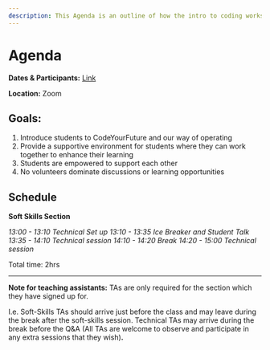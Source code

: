 ```yaml
---
description: This Agenda is an outline of how the intro to coding workshop will run
---
```


# Agenda

**Dates & Participants:** [Link](https://docs.google.com/spreadsheets/d/1WNBrCsFkxeWLJEClviVNPsHjGWKiZFbuKGpEDt6wV7I/edit?usp=sharing)

**Location:** Zoom 

## **Goals:** 

1. Introduce students to CodeYourFuture and our way of operating 
2. Provide a supportive environment for students where they can work together to enhance their learning
3. Students are empowered to support each other
4. No volunteers dominate discussions or learning opportunities 

## **Schedule**

**Soft Skills Section**

*13:00 - 13:10 Technical Set up*
*13:10 - 13:35 Ice Breaker and Student Talk*
*13:35 - 14:10 Technical session*
*14:10 - 14:20 Break*
*14:20 - 15:00 Technical session*

Total time: 2hrs  
****

**Note for teaching assistants:** TAs are only required for the section which they have signed up for. 

I.e. Soft-Skills TAs should arrive just before the class and may leave during the break after the soft-skills session. Technical TAs may arrive during the break before the Q&A \(All TAs are welcome to observe and participate in any extra sessions that they wish\)**.**  


